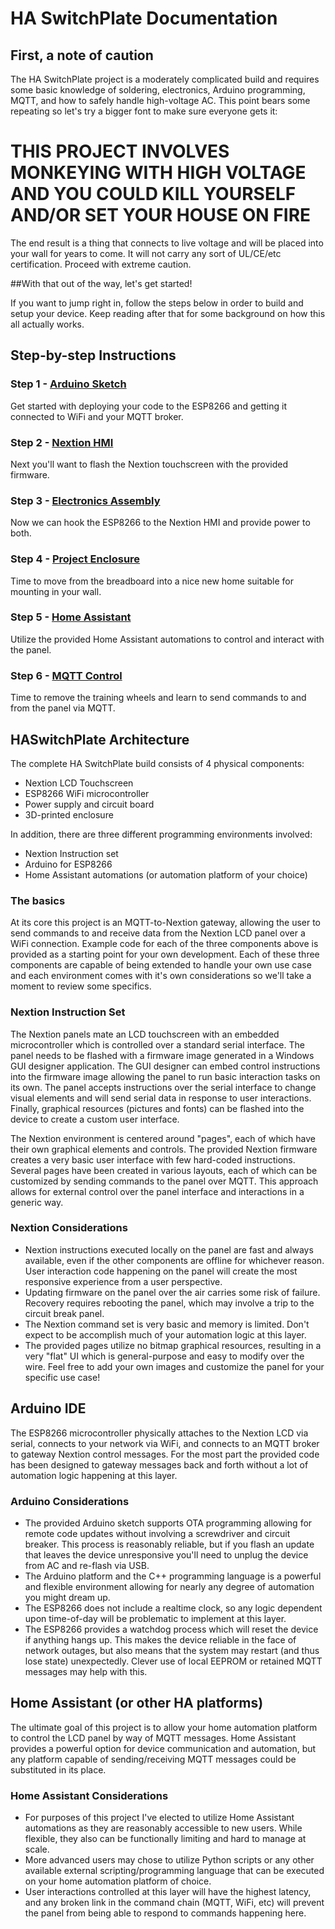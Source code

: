 # HA SwitchPlate Documentation

## First, a note of caution

The HA SwitchPlate project is a moderately complicated build and requires some basic knowledge of soldering, electronics, Arduino programming, MQTT, and how to safely handle high-voltage AC.  This point bears some repeating so let's try a bigger font to make sure everyone gets it:

# THIS PROJECT INVOLVES MONKEYING WITH HIGH VOLTAGE AND YOU COULD KILL YOURSELF AND/OR SET YOUR HOUSE ON FIRE

The end result is a thing that connects to live voltage and will be placed into your wall for years to come. It will not carry any sort of UL/CE/etc certification.  Proceed with extreme caution.

##With that out of the way, let's get started!

If you want to jump right in, follow the steps below in order to build and setup your device.  Keep reading after that for some background on how this all actually works.

## Step-by-step Instructions

### Step 1 - [Arduino Sketch](01_Arduino_Sketch.md)

Get started with deploying your code to the ESP8266 and getting it connected to WiFi and your MQTT broker.

### Step 2 - [Nextion HMI](02_Nextion_HMI.md)

Next you'll want to flash the Nextion touchscreen with the provided firmware.

### Step 3 - [Electronics Assembly](03_Electronics_Assembly.md)

Now we can hook the ESP8266 to the Nextion HMI and provide power to both.

### Step 4 - [Project Enclosure](04_Project_Enclosure.md)

Time to move from the breadboard into a nice new home suitable for mounting in your wall.

### Step 5 - [Home Assistant](05_Home_Assistant.md)

Utilize the provided Home Assistant automations to control and interact with the panel.

### Step 6 - [MQTT Control](06_MQTT_Control.md)

Time to remove the training wheels and learn to send commands to and from the panel via MQTT.

## HASwitchPlate Architecture

The complete HA SwitchPlate build consists of 4 physical components:

* Nextion LCD Touchscreen
* ESP8266 WiFi microcontroller
* Power supply and circuit board
* 3D-printed enclosure

In addition, there are three different programming environments involved:

* Nextion Instruction set
* Arduino for ESP8266
* Home Assistant automations (or automation platform of your choice)

### The basics

At its core this project is an MQTT-to-Nextion gateway, allowing the user to send commands to and receive data from the Nextion LCD panel over a WiFi connection.  Example code for each of the three components above is provided as a starting point for your own development.  Each of these three components are capable of being extended to handle your own use case and each environment comes with it's own considerations so we'll take a moment to review some specifics.

### Nextion Instruction Set

The Nextion panels mate an LCD touchscreen with an embedded microcontroller which is controlled over a standard serial interface.  The panel needs to be flashed with a firmware image generated in a Windows GUI designer application. The GUI designer can embed control instructions into the firmware image allowing the panel to run basic interaction tasks on its own.  The panel accepts instructions over the serial interface to change visual elements and will send serial data in response to user interactions.  Finally, graphical resources (pictures and fonts) can be flashed into the device to create a custom user interface.

The Nextion environment is centered around "pages", each of which have their own graphical elements and controls.  The provided Nextion firmware creates a very basic user interface with few hard-coded instructions.  Several pages have been created in various layouts, each of which can be customized by sending commands to the panel over MQTT.  This approach allows for external control over the panel interface and interactions in a generic way.

### Nextion Considerations

* Nextion instructions executed locally on the panel are fast and always available, even if the other components are offline for whichever reason.  User interaction code happening on the panel will create the most responsive experience from a user perspective.
* Updating firmware on the panel over the air carries some risk of failure.  Recovery requires rebooting the panel, which may involve a trip to the circuit break panel.
* The Nextion command set is very basic and memory is limited.  Don't expect to be accomplish much of your automation logic at this layer.
* The provided pages utilize no bitmap graphical resources, resulting in a very "flat" UI which is general-purpose and easy to modify over the wire.  Feel free to add your own images and customize the panel for your specific use case!

## Arduino IDE

The ESP8266 microcontroller physically attaches to the Nextion LCD via serial, connects to your network via WiFi, and connects to an MQTT broker to gateway Nextion control messages.  For the most part the provided code has been designed to gateway messages back and forth without a lot of automation logic happening at this layer.

### Arduino Considerations

* The provided Arduino sketch supports OTA programming allowing for remote code updates without involving a screwdriver and circuit breaker.  This process is reasonably reliable, but if you flash an update that leaves the device unresponsive you'll need to unplug the device from AC and re-flash via USB.
* The Arduino platform and the C++ programming language is a powerful and flexible environment allowing for nearly any degree of automation you might dream up.
* The ESP8266 does not include a realtime clock, so any logic dependent upon time-of-day will be problematic to implement at this layer.
* The ESP8266 provides a watchdog process which will reset the device if anything hangs up.  This makes the device reliable in the face of network outages, but also means that the system may restart (and thus lose state) unexpectedly.  Clever use of local EEPROM or retained MQTT messages may help with this.

## Home Assistant (or other HA platforms)

The ultimate goal of this project is to allow your home automation platform to control the LCD panel by way of MQTT messages.  Home Assistant provides a powerful option for device communication and automation, but any platform capable of sending/receiving MQTT messages could be substituted in its place.

### Home Assistant Considerations

* For purposes of this project I've elected to utilize Home Assistant automations as they are reasonably accessible to new users.  While flexible, they also can be functionally limiting and hard to manage at scale.
* More advanced users may chose to utilize Python scripts or any other available external scripting/programming language that can be executed on your home automation platform of choice.
* User interactions controlled at this layer will have the highest latency, and any broken link in the command chain (MQTT, WiFi, etc) will prevent the panel from being able to respond to commands happening here.